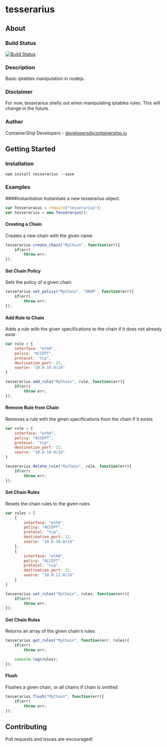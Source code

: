 tesserarius
==============

## About

### Build Status
[![Build Status](https://drone.containership.io/api/badges/containership/tesserarius/status.svg)](https://drone.containership.io/containership/tesserarius)

### Description
Basic iptables manipulation in nodejs.

### Disclaimer
For now, tesserarius shells out when manipulating iptables rules. This will change in the future.

### Author
ContainerShip Developers - developers@containership.io

## Getting Started

### Installation
`npm install tesserarius --save`

### Examples

####Instantiation
Instantiate a new tesserarius object.

```javascript
var Tesseraraius = require("tesserarius");
var tesserarius = new Tesserarius();
```

#### Creating a Chain
Creates a new chain with the given name
```javascript
tesserarius.create_chain("MyChain", function(err){
    if(err)
        throw err;
});
```

#### Set Chain Policy
Sets the policy of a given chain
```javascript
tesserarius.set_policy("MyChain", "DROP", function(err){
    if(err)
        throw err;
});
```

#### Add Rule to Chain
Adds a rule with the given specifications to the chain if it does not already exist
```javascript
var rule = {
    interface: "eth0",
    policy: "ACCEPT",
    protocol: "tcp",
    destination_port: 22,
    source: "10.0.10.0/24"
}

tesserarius.add_rule("MyChain", rule, function(err){
    if(err)
        throw err;
});
```

#### Remove Rule from Chain
Removes a rule with the given specifications from the chain if it exists
```javascript
var rule = {
    interface: "eth0",
    policy: "ACCEPT",
    protocol: "tcp",
    destination_port: 22,
    source: "10.0.10.0/24"
}

tesserarius.delete_rule("MyChain", rule, function(err){
    if(err)
        throw err;
});
```

#### Set Chain Rules
Resets the chain rules to the given rules
```javascript
var rules = [
    {
        interface: "eth0",
        policy: "ACCEPT",
        protocol: "tcp",
        destination_port: 22,
        source: "10.0.10.0/24"
    },
    {
        interface: "eth0",
        policy: "ACCEPT",
        protocol: "tcp",
        destination_port: 22,
        source: "10.0.12.0/24"
    }
]

tesserarius.set_rules("MyChain", rules, function(err){
    if(err)
        throw err;
});
```

#### Get Chain Rules
Returns an array of the given chain's rules
```javascript
tesserarius.get_rules("MyChain", function(err, rules){
    if(err)
        throw err;

    console.log(rules);
});
```

#### Flush
Flushes a given chain, or all chains if chain is omitted
```javascript
tesserarius.flush("MyChain", function(err){
    if(err)
        throw err;
});
```

## Contributing
Pull requests and issues are encouraged!
